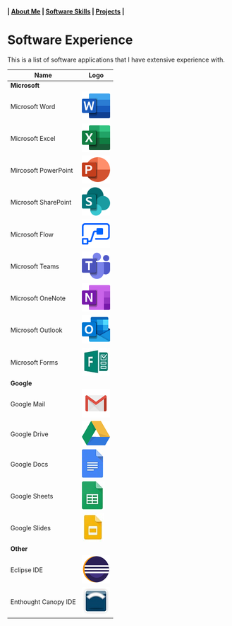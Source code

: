 #### | [About Me]() | [Software Skills](./software) | [Projects](./projects) |


# Software Experience
  This is a list of software applications that I have extensive experience with.

| Name                 | Logo |
|----------------------|------|
| **Microsoft**        |      |
| Microsoft Word       |   ![](./images/Word.png)   |
| Microsoft Excel      |   ![](./images/Excel.png)   |
| Mircosoft PowerPoint |   ![](./images/PowerPoint.png)   |
| Microsoft SharePoint |   ![](./images/SharePoint.png)   |
| Microsoft Flow       |   ![](./images/Flow.png)   |
| Microsoft Teams      |   ![](./images/Teams.png)   |
| Microsoft OneNote    |   ![](./images/OneNote.png)   |
| Microsoft Outlook    |   ![](./images/Outlook.png)   |
| Microsoft Forms      |   ![](./images/Forms.jfif)   |
| **Google**           |      |
| Google Mail          |   ![](./images/Mail.png)   |
| Google Drive         |   ![](./images/Drive.png)   |
| Google Docs          |   ![](./images/Docs.jpg)   |
| Google Sheets        |   ![](./images/Sheets.jpg)   |
| Google Slides        |   ![](./images/Slides.jpg)   |
| **Other**            |      |
| Eclipse IDE          |   ![](./images/Eclipse.png)   |
| Enthought Canopy IDE |   ![](./images/Canopy.jfif)   |
